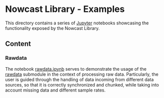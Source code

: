 # Nowcast Library - Examples

This directory contains a series of [Jupyter](https://jupyter.org/) notebooks
showcasing the functionality exposed by the Nowcast Library.

## Content

### Rawdata

The notebook [rawdata.ipynb](./rawdata.ipynb) serves to demonstrate the usage of
the [rawdata](../nowcastlib/rawdata.py) submodule in the context of processing
raw data. Particularly, the user is guided through the handling of data incoming
from different data sources, so that it is correctly synchronized and chunked,
while taking into account missing data and different sample rates.
